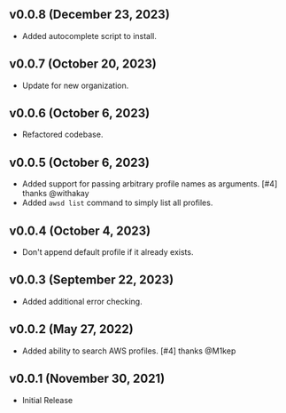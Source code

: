 ## v0.0.8 (December 23, 2023)
* Added autocomplete script to install.

## v0.0.7  (October 20, 2023)
* Update for new organization.

## v0.0.6  (October 6, 2023)
* Refactored codebase.

## v0.0.5  (October 6, 2023)
* Added support for passing arbitrary profile names as arguments. [#4] thanks @withakay
* Added `awsd list` command to simply list all profiles.

## v0.0.4  (October 4, 2023)
* Don't append default profile if it already exists.

## v0.0.3  (September 22, 2023)
* Added additional error checking.

## v0.0.2  (May 27, 2022)
* Added ability to search AWS profiles. [#4] thanks @M1kep

## v0.0.1 (November 30, 2021)
* Initial Release
